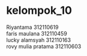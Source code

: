 # kelompok_10
Riyantama 312110619 <br/>
faris maulana 312110459 <br/>
lucky alamsyah 312110163 <br/>
rovy mulia pratama 312110603 <br/>
